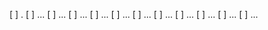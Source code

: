 

 [ ] .
 [ ] ...
 [ ] ...
 [ ] ...
 [ ] ...
 [ ] ...
 [ ] ...
 [ ] ...
 [ ] ...
 [ ] ...
 [ ] ...
 [ ] ...
